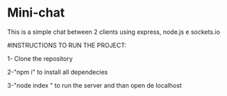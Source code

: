 # Mini-chat
This is a simple chat between 2 clients using express, node.js e sockets.io

#INSTRUCTIONS TO RUN THE PROJECT:

1- Clone the repository

2-"npm i" to install all dependecies 

3-"node index " to run the server and than open de localhost

